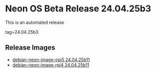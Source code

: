 # Neon OS Beta Release 24.04.25b3
This is an automated release

tag=24.04.25b3

## Release Images
- [debian-neon-image-opi5 24.04.25b11](https://2222.us/app/files/neon_images/core/opi5/dev/debian-neon-image-opi5_2024-04-25_22_09.img.xz)
- [debian-neon-image-rpi4 24.04.25b11](https://2222.us/app/files/neon_images/core/rpi4/dev/debian-neon-image-rpi4_2024-04-25_22_09.img.xz)
